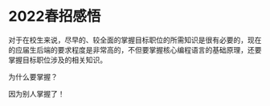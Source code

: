 # 2022春招感悟

对于在校生来说，尽早的、较全面的掌握目标职位的所需知识是很有必要的，现在的应届生后端的要求程度是非常高的，不但要掌握核心编程语言的基础原理，还要掌握目标职位涉及的相关知识。

为什么要掌握？

因为别人掌握了！

